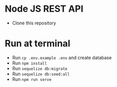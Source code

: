  # Node JS REST API

* Clone this repository

# Run at terminal

* Run `cp .env.example .env` and create database
* Run `npm install`
* Run `sequelize db:migrate`
* Run `sequelize db:seed:all`
* Run `npm run serve`
